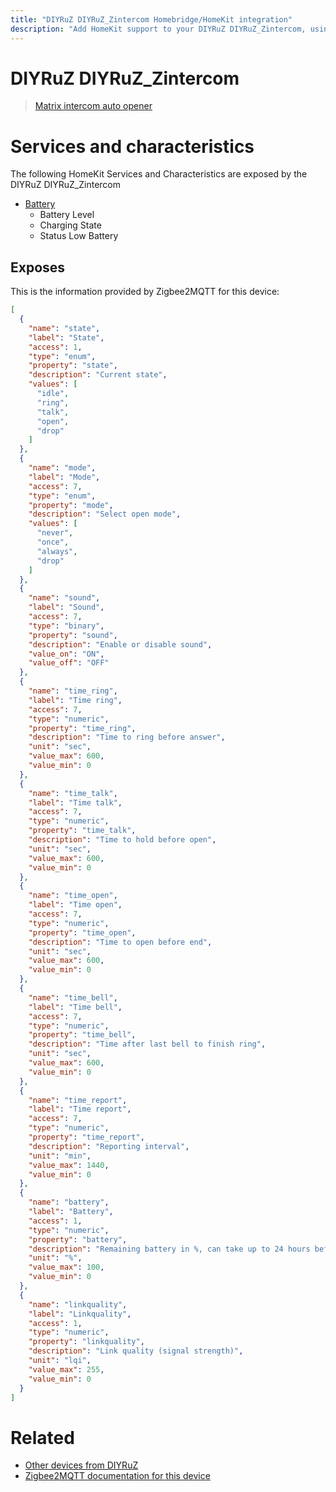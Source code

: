 ```yaml
---
title: "DIYRuZ DIYRuZ_Zintercom Homebridge/HomeKit integration"
description: "Add HomeKit support to your DIYRuZ DIYRuZ_Zintercom, using Homebridge, Zigbee2MQTT and homebridge-z2m."
---
```

<!---
This file has been GENERATED using src/docgen/docgen.ts
DO NOT EDIT THIS FILE MANUALLY!
-->
# DIYRuZ DIYRuZ_Zintercom
> [Matrix intercom auto opener](https://diyruz.github.io/posts/zintercom/)


# Services and characteristics
The following HomeKit Services and Characteristics are exposed by
the DIYRuZ DIYRuZ_Zintercom

* [Battery](../../battery.md)
  * Battery Level
  * Charging State
  * Status Low Battery



## Exposes

This is the information provided by Zigbee2MQTT for this device:

```json
[
  {
    "name": "state",
    "label": "State",
    "access": 1,
    "type": "enum",
    "property": "state",
    "description": "Current state",
    "values": [
      "idle",
      "ring",
      "talk",
      "open",
      "drop"
    ]
  },
  {
    "name": "mode",
    "label": "Mode",
    "access": 7,
    "type": "enum",
    "property": "mode",
    "description": "Select open mode",
    "values": [
      "never",
      "once",
      "always",
      "drop"
    ]
  },
  {
    "name": "sound",
    "label": "Sound",
    "access": 7,
    "type": "binary",
    "property": "sound",
    "description": "Enable or disable sound",
    "value_on": "ON",
    "value_off": "OFF"
  },
  {
    "name": "time_ring",
    "label": "Time ring",
    "access": 7,
    "type": "numeric",
    "property": "time_ring",
    "description": "Time to ring before answer",
    "unit": "sec",
    "value_max": 600,
    "value_min": 0
  },
  {
    "name": "time_talk",
    "label": "Time talk",
    "access": 7,
    "type": "numeric",
    "property": "time_talk",
    "description": "Time to hold before open",
    "unit": "sec",
    "value_max": 600,
    "value_min": 0
  },
  {
    "name": "time_open",
    "label": "Time open",
    "access": 7,
    "type": "numeric",
    "property": "time_open",
    "description": "Time to open before end",
    "unit": "sec",
    "value_max": 600,
    "value_min": 0
  },
  {
    "name": "time_bell",
    "label": "Time bell",
    "access": 7,
    "type": "numeric",
    "property": "time_bell",
    "description": "Time after last bell to finish ring",
    "unit": "sec",
    "value_max": 600,
    "value_min": 0
  },
  {
    "name": "time_report",
    "label": "Time report",
    "access": 7,
    "type": "numeric",
    "property": "time_report",
    "description": "Reporting interval",
    "unit": "min",
    "value_max": 1440,
    "value_min": 0
  },
  {
    "name": "battery",
    "label": "Battery",
    "access": 1,
    "type": "numeric",
    "property": "battery",
    "description": "Remaining battery in %, can take up to 24 hours before reported.",
    "unit": "%",
    "value_max": 100,
    "value_min": 0
  },
  {
    "name": "linkquality",
    "label": "Linkquality",
    "access": 1,
    "type": "numeric",
    "property": "linkquality",
    "description": "Link quality (signal strength)",
    "unit": "lqi",
    "value_max": 255,
    "value_min": 0
  }
]
```

# Related
* [Other devices from DIYRuZ](../index.md#diyruz)
* [Zigbee2MQTT documentation for this device](https://www.zigbee2mqtt.io/devices/DIYRuZ_Zintercom.html)